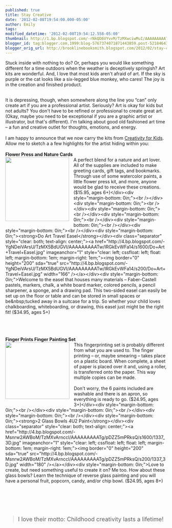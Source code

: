 ```yaml
---
published: true
title: Stay Creative
date: '2012-02-08T19:54:00.000-05:00'
author: Emily
tags: 
modified_datetime: '2012-02-08T19:54:12.558-05:00'
thumbnail: http://1.bp.blogspot.com/-rNkQD6VYvvM/TzMXwciwMuI/AAAAAAAAATo/e-6ZtqzG31c/s72-c/Flower+Press+Nature+Cards.jpg
blogger_id: tag:blogger.com,1999:blog-5767374071871443859.post-5218464354751636014
blogger_orig_url: http://brooklinebooksmith.blogspot.com/2012/02/stay-creative.html
---
```


Stuck inside with nothing to do? Or, perhaps you would like something different for a time outdoors when the weather is deceptively springish? Art kits are wonderful. And, I love that most kids aren't afraid of art. If the sky is purple or the cat looks like a six-legged blue monkey, who cares! The joy is in the creation and finished product.<br /><div style="margin-bottom: 0in;"><br /></div><div style="margin-bottom: 0in;">It is depressing, though, when somewhere along the line you “can” only create art if you are a professional artist. Seriously? Art is okay for kids but not adults? You don't have to be refined or professional to create great art. (Okay, maybe you need to be exceptional if you are a graphic artist or illustrator, but that's different). I'm talking about good old fashioned art time – a fun and creative outlet for thoughts, emotions, and energy.</div><div style="margin-bottom: 0in;"><br /></div><div style="margin-bottom: 0in;">I am happy to announce that we now carry the kits from <a href="http://creativityforkids.com/">Creativity for Kids</a>. Allow me to sketch a a few highlights for the artist hiding within you:</div><div style="margin-bottom: 0in;"><br /></div><div style="margin-bottom: 0in;"><strong>Flower Press and Nature Cards</strong></div><div class="separator" style="clear: both; text-align: center;"><a href="http://1.bp.blogspot.com/-rNkQD6VYvvM/TzMXwciwMuI/AAAAAAAAATo/e-6ZtqzG31c/s1600/Flower+Press+Nature+Cards.jpg" imageanchor="1" style="clear: left; cssfloat: left; float: left; margin-bottom: 1em; margin-right: 1em;"><img border="0" height="200" sda="true" src="http://1.bp.blogspot.com/-rNkQD6VYvvM/TzMXwciwMuI/AAAAAAAAATo/e-6ZtqzG31c/s200/Flower+Press+Nature+Cards.jpg" width="199" /></a></div><div style="margin-bottom: 0in;">A perfect blend for a nature and art lover. All of the supplies are included to make greeting cards, gift tags, and bookmarks. Through use of some watercolor paints, a little flower press kit, and more, anyone would be glad to receive these creations. ($15.95, ages 6+)</div><div style="margin-bottom: 0in;"><br /></div><div style="margin-bottom: 0in;"><br /></div><div style="margin-bottom: 0in;"><br /></div><div style="margin-bottom: 0in;"><br /></div><div style="margin-bottom: 0in;"><br /></div><div style="margin-bottom: 0in;"><br /></div><div style="margin-bottom: 0in;"><strong>Do Art Travel Easel</strong></div><div class="separator" style="clear: both; text-align: center;"><a href="http://4.bp.blogspot.com/-YgNDeiVArsU/TzMX5BdUGVI/AAAAAAAAATw/IRGkEvWFa14/s1600/Do+Art+Travel+Easel.jpg" imageanchor="1" style="clear: left; cssfloat: left; float: left; margin-bottom: 1em; margin-right: 1em;"><img border="0" height="200" sda="true" src="http://4.bp.blogspot.com/-YgNDeiVArsU/TzMX5BdUGVI/AAAAAAAAATw/IRGkEvWFa14/s200/Do+Art+Travel+Easel.jpg" width="166" /></a></div><div style="margin-bottom: 0in;">Welcome to the easel that houses many materials – Faber-Castell pastels, markers, chalk, a white board marker, colored pencils, a pencil sharpener, a sponge, and a drawing pad. This two-sided easel can easily be set up on the floor or table and can be stored in small spaces or be&nbsp;tucked away in a suitcase for a trip. So whether your child loves chalkboarding, whiteboarding, or drawing, this easel just might be the right fit! ($34.95, ages 5+)</div><div style="margin-bottom: 0in;"><br /></div><div style="margin-bottom: 0in;"><br /></div><div style="margin-bottom: 0in;"><br /></div><div style="margin-bottom: 0in;"><br /></div><div style="margin-bottom: 0in;"><strong>Finger Prints Finger Painting Set</strong></div><div class="separator" style="clear: both; text-align: center;"><a href="http://3.bp.blogspot.com/-m2PlE3jiJ-Y/TzMYDimJb6I/AAAAAAAAAT4/_sHAxgDsbHs/s1600/Finger+Prints+Finger+Painting+Set.jpg" imageanchor="1" style="clear: left; cssfloat: left; float: left; margin-bottom: 1em; margin-right: 1em;"><img border="0" height="178" sda="true" src="http://3.bp.blogspot.com/-m2PlE3jiJ-Y/TzMYDimJb6I/AAAAAAAAAT4/_sHAxgDsbHs/s200/Finger+Prints+Finger+Painting+Set.jpg" width="200" /></a></div><div style="margin-bottom: 0in;">This fingerprinting set is probably different from what you are used to. The finger printing – or, maybe smearing – takes place on a plastic board. When complete, a sheet of paper is placed over it and, using a roller, is transferred onto the paper. This way multiple copies can be made.</div><div style="margin-bottom: 0in;"><br /></div><div style="margin-bottom: 0in;">Don't worry, the 6 paints included are washable and there is an apron, so everything is ready to go. ($24.95, ages 3+)</div><div style="margin-bottom: 0in;"><br /></div><div style="margin-bottom: 0in;"><br /></div><div style="margin-bottom: 0in;"><br /></div><div style="margin-bottom: 0in;"><strong>2 Glass Bowls 4U2 Paint</strong></div><div class="separator" style="clear: both; text-align: center;"><a href="http://4.bp.blogspot.com/-Msnrw2AWBoM/TzMXvArnccI/AAAAAAAAATg/pDZZ5mPRksQ/s1600/1337_3D.jpg" imageanchor="1" style="clear: left; cssfloat: left; float: left; margin-bottom: 1em; margin-right: 1em;"><img border="0" height="200" sda="true" src="http://4.bp.blogspot.com/-Msnrw2AWBoM/TzMXvArnccI/AAAAAAAAATg/pDZZ5mPRksQ/s200/1337_3D.jpg" width="180" /></a></div><div style="margin-bottom: 0in;">Love to create, but need something useful to create it on? Me too. How about these glass bowls? Learn the technique of reverse glass painting and you will have a personal fruit, popcorn, candy, and/or chip bowl. ($24.95, ages 8+)</div><div style="margin-bottom: 0in;"><br /></div><div align="left" style="margin-bottom: 0.2in;"><br /></div><br /><br /><blockquote class="tr_bq"><div style="margin-bottom: 0in;"><span style="font-size: large;">I love their motto: Childhood creativity lasts a lifetime!</span></div></blockquote>